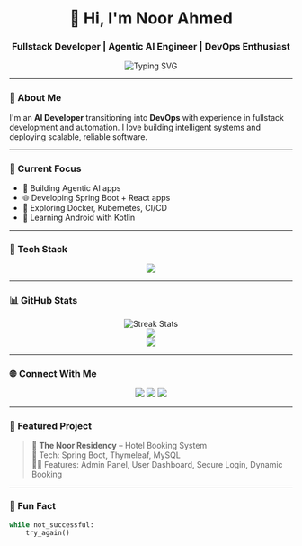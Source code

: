<h1 align="center">👋 Hi, I'm Noor Ahmed</h1>
<h3 align="center">Fullstack Developer | Agentic AI Engineer | DevOps Enthusiast</h3>

<p align="center">
  <img src="https://readme-typing-svg.demolab.com?font=Fira+Code&size=22&pause=1000&color=5C258D&center=true&vCenter=true&width=440&lines=AI+Engineer+%F0%9F%A4%96;Spring+Boot+%2B+Thymeleaf+Developer+%E2%9A%99%EF%B8%8F;DevOps+Learner+%E2%9A%92%EF%B8%8F;Problem+Solver+%F0%9F%A7%91%E2%80%8D%F0%9F%92%BB" alt="Typing SVG" />
</p>

---

### 🧠 About Me
I'm an **AI Developer** transitioning into **DevOps** with experience in fullstack development and automation. I love building intelligent systems and deploying scalable, reliable software.

---

### 🔭 Current Focus
- 🤖 Building Agentic AI apps
- 🌐 Developing Spring Boot + React apps
- 🐳 Exploring Docker, Kubernetes, CI/CD
- 📱 Learning Android with Kotlin

---

### 💼 Tech Stack
<p align="center">
  <img src="https://skillicons.dev/icons?i=java,spring,thymeleaf,react,js,ts,python,nodejs,mysql,mongodb,git,github,docker,kubernetes,aws,postman,figma,html,css,tailwind" />
</p>

---

### 📊 GitHub Stats
<p align="center">
  <img src="https://github-readme-streak-stats.herokuapp.com/?user=noorahmed786&theme=radical" alt="Streak Stats" />
  <br>
  <img src="https://github-readme-stats.vercel.app/api?username=noorahmed786&show_icons=true&theme=radical" />
  <br>
  <img src="https://github-readme-stats.vercel.app/api/top-langs/?username=noorahmed786&layout=compact&theme=radical" />
</p>

---

### 🌐 Connect With Me
<p align="center">
  <a href="https://www.linkedin.com/in/noor-ahmed-2980b122a/" target="_blank"><img src="https://img.shields.io/badge/LinkedIn-blue?logo=linkedin&style=for-the-badge" /></a>
  <a href="mailto:aniiahmed380@gmail.com"><img src="https://img.shields.io/badge/Gmail-red?logo=gmail&style=for-the-badge" /></a>
  <a href="https://www.instagram.com/chrmingnoor786/"><img src="https://img.shields.io/badge/Instagram-purple?logo=instagram&style=for-the-badge" /></a>
</p>

---

### 🚀 Featured Project
> 🏨 **The Noor Residency** – Hotel Booking System  
> 🔧 Tech: Spring Boot, Thymeleaf, MySQL  
> 👨‍💻 Features: Admin Panel, User Dashboard, Secure Login, Dynamic Booking

---

### 📌 Fun Fact
```python
while not_successful:
    try_again()
